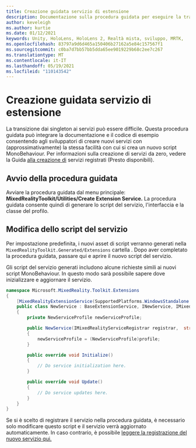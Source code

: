```yaml
---
title: Creazione guidata servizio di estensione
description: Documentazione sulla procedura guidata per eseguire la transizione dai singleton ai servizi MRTK
author: keveleigh
ms.author: kurtie
ms.date: 01/12/2021
keywords: Unity, HoloLens, HoloLens 2, Realtà mista, sviluppo, MRTK,
ms.openlocfilehash: 83797a9d6d465a150406b27162a5e84c157567f1
ms.sourcegitcommit: c0ba7d7bb57bb5dda65ee9019229b68c2ee7c267
ms.translationtype: MT
ms.contentlocale: it-IT
ms.lasthandoff: 05/19/2021
ms.locfileid: "110143542"
---
```

# <a name="extension-service-creation-wizard"></a>Creazione guidata servizio di estensione

La transizione dai singleton ai servizi può essere difficile. Questa procedura guidata può integrare la documentazione e il codice di esempio consentendo agli sviluppatori di creare nuovi servizi con (approssimativamente) la stessa facilità con cui si crea un nuovo script MonoBehaviour. Per informazioni sulla creazione di servizi da zero, vedere la Guida [alla creazione di](../../configuration/mixed-reality-configuration-guide.md) servizi registrati (Presto disponibili).

## <a name="launching-the-wizard"></a>Avvio della procedura guidata

Avviare la procedura guidata dal menu principale: **MixedRealityToolkit/Utilities/Create Extension Service.** La procedura guidata consente quindi di generare lo script del servizio, l'interfaccia e la classe del profilo.

## <a name="editing-your-service-script"></a>Modifica dello script del servizio

Per impostazione predefinita, i nuovi asset di script verranno generati nella `MixedRealityToolkit.Generated/Extensions` cartella . Dopo aver completato la procedura guidata, passare qui e aprire il nuovo script del servizio.

Gli script del servizio generati includono alcune richieste simili ai nuovi script MonoBehaviour. In questo modo sarà possibile sapere dove inizializzare e aggiornare il servizio.

```csharp
namespace Microsoft.MixedReality.Toolkit.Extensions
{
    [MixedRealityExtensionService(SupportedPlatforms.WindowsStandalone|SupportedPlatforms.MacStandalone|SupportedPlatforms.LinuxStandalone|SupportedPlatforms.WindowsUniversal)]
    public class NewService : BaseExtensionService, INewService, IMixedRealityExtensionService
    {
        private NewServiceProfile newServiceProfile;

        public NewService(IMixedRealityServiceRegistrar registrar,  string name,  uint priority,  BaseMixedRealityProfile profile) : base(registrar, name, priority, profile) 
        {
            newServiceProfile = (NewServiceProfile)profile;
        }

        public override void Initialize()
        {
            // Do service initialization here.
        }

        public override void Update()
        {
            // Do service updates here.
        }
    }
}
```

Se si è scelto di registrare il servizio nella procedura guidata, è necessario solo modificare questo script e il servizio verrà aggiornato automaticamente. In caso contrario, è possibile [leggere la registrazione del nuovo servizio qui.](../../configuration/mixed-reality-configuration-guide.md)
